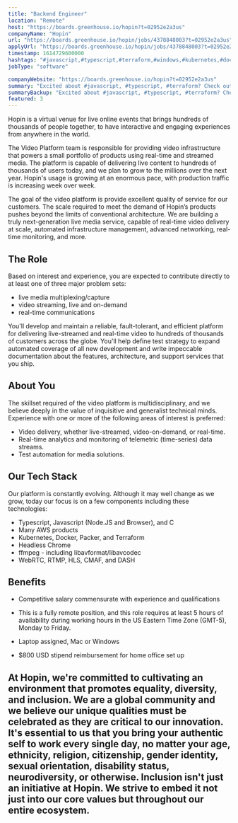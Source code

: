 ```yaml
---
title: "Backend Engineer"
location: "Remote"
host: "https://boards.greenhouse.io/hopin?t=02952e2a3us"
companyName: "Hopin"
url: "https://boards.greenhouse.io/hopin/jobs/4378848003?t=02952e2a3us"
applyUrl: "https://boards.greenhouse.io/hopin/jobs/4378848003?t=02952e2a3us#app"
timestamp: 1614729600000
hashtags: "#javascript,#typescript,#terraform,#windows,#kubernetes,#docker,#aws,#content,#management,#analysis"
jobType: "software"

companyWebsite: "https://boards.greenhouse.io/hopin?t=02952e2a3us"
summary: "Excited about #javascript, #typescript, #terraform? Check out this job post!"
summaryBackup: "Excited about #javascript, #typescript, #terraform? Check out this job post!"
featured: 3
---
```


Hopin is a virtual venue for live online events that brings hundreds of thousands of people together, to have interactive and engaging experiences from anywhere in the world.

The Video Platform team is responsible for providing video infrastructure that powers a small portfolio of products using real-time and streamed media. The platform is capable of delivering live content to hundreds of thousands of users today, and we plan to grow to the millions over the next year. Hopin's usage is growing at an enormous pace, with production traffic is increasing week over week.

The goal of the video platform is provide excellent quality of service for our customers. The scale required to meet the demand of Hopin’s products pushes beyond the limits of conventional architecture. We are building a truly next-generation live media service, capable of real-time video delivery at scale, automated infrastructure management, advanced networking, real-time monitoring, and more.

## The Role

Based on interest and experience, you are expected to contribute directly to at least one of three major problem sets:

*   live media multiplexing/capture
*   video streaming, live and on-demand
*   real-time communications

You'll develop and maintain a reliable, fault-tolerant, and efficient platform for delivering live-streamed and real-time video to hundreds of thousands of customers across the globe. You'll help define test strategy to expand automated coverage of all new development and write impeccable documentation about the features, architecture, and support services that you ship.

## About You

The skillset required of the video platform is multidisciplinary, and we believe deeply in the value of inquisitive and generalist technical minds. Experience with one or more of the following areas of interest is preferred:

*   Video delivery, whether live-streamed, video-on-demand, or real-time.
*   Real-time analytics and monitoring of telemetric (time-series) data streams.
*   Test automation for media solutions.

## Our Tech Stack

Our platform is constantly evolving. Although it may well change as we grow, today our focus is on a few components including these technologies: 

*   Typescript, Javascript (Node.JS and Browser), and C
*   Many AWS products
*   Kubernetes, Docker, Packer, and Terraform
*   Headless Chrome
*   ffmpeg - including libavformat/libavcodec
*   WebRTC, RTMP, HLS, CMAF, and DASH

## Benefits

*   Competitive salary commensurate with experience and qualifications
    
*   This is a fully remote position, and this role requires at least 5 hours of availability during working hours in the US Eastern Time Zone (GMT-5), Monday to Friday.
    
*   Laptop assigned, Mac or Windows
    
*   $800 USD stipend reimbursement for home office set up
    

## At Hopin, we're committed to cultivating an environment that promotes equality, diversity, and inclusion. We are a global community and we believe our unique qualities must be celebrated as they are critical to our innovation. It's essential to us that you bring your authentic self to work every single day, no matter your age, ethnicity, religion, citizenship, gender identity, sexual orientation, disability status, neurodiversity, or otherwise. Inclusion isn't just an initiative at Hopin. We strive to embed it not just into our core values but throughout our entire ecosystem.
